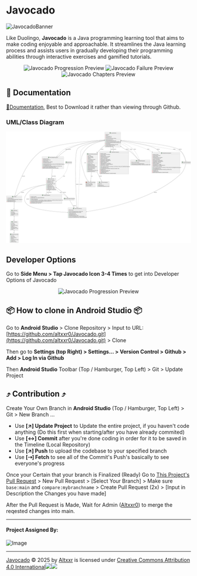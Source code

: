 # Javocado

![JavocadoBanner](https://github.com/user-attachments/assets/ded7d519-c897-4609-a5df-2050bc06e2fe)


Like Duolingo, **Javocado** is a Java programming learning tool that aims to make coding enjoyable and approachable. It streamlines the Java learning process and assists users in gradually developing their programming abilities through interactive exercises and gamified tutorials.

<p align="center">
  <img src="https://github.com/user-attachments/assets/cb2deb72-7eeb-4d49-a202-467bb7d931db" alt="Javocado Progression Preview" width="200">
  <img src="https://github.com/user-attachments/assets/adaacc2b-86cd-4e08-a65c-340c580941b6" alt="Javocado Failure Preview" width="200">
  <img src="https://github.com/user-attachments/assets/600f9049-63b3-494b-b0e3-c92cdb65c141" alt="Javocado Chapters Preview" width="200">
</p>


## 📄 Documentation

[📃Doumentation](https://github.com/altxxr0/Javocado/blob/master/docs%2FJavocado%20Documentation.pdf), Best to Download it rather than viewing through Github.

### UML/Class Diagram

![Javocado Diagram](https://raw.githubusercontent.com/altxxr0/Javocado/master/docs/Javocado%20Diagram.svg)

## Developer Options

Go to **Side Menu > Tap Javocado Icon 3-4 Times** to get into Developer Options of Javocado

<p align="center">
  <img src="https://github.com/user-attachments/assets/e213f490-ca03-4a0a-8c99-cd31c586b67a" alt="Javocado Progression Preview" width="200">
</p>

## 📦 How to clone in Android Studio 📦
Go to **Android Studio** > Clone Repository > Input to URL: [https://github.com/altxxr0/Javocado.git](https://github.com/altxxr0/Javocado.git) > Clone

Then go to **Settings (top Right) > Settings... > Version Control > Github > Add > Log In via Github**

Then **Android Studio** Toolbar (Top / Hamburger, Top Left) > Git > Update Project 

## ⤴ Contribution ⤴
Create Your Own Branch in **Android Studio** (Top / Hamburger, Top Left) > Git > New Branch ...

- Use **[↗] Update Project** to Update the entire project, if you haven't code anything (Do this first when starting/after you have already commited)
- Use **[↔] Commit** after you're done coding in order for it to be saved in the Timeline (Local Repository)
- Use **[↗] Push** to upload the codebase to your specified branch
- Use **[⇢] Fetch** to see all of the Commit's Push's basically to see everyone's progress

Once your Certain that your branch is Finalized (Ready) Go to [This Project's Pull Request](https://github.com/altxxr0/Javocado/pulls) > New Pull Request > [Select Your Branch] > Make sure ``base:main`` and ``compare:mybranchname`` > Create Pull Request (2x) > [Input in Description the Changes you have made]

After the Pull Request is Made, Wait for Admin ([Altxxr0](https://github.com/altxxr0)) to merge the reqested changes into main.

---------------------

#### Project Assigned By:
<img href="https://sti.edu" src="https://github.com/user-attachments/assets/c571ecfb-257c-453b-b18f-f9ae97ce3b41" alt="Image" width="150">

---------------------

<a href="https://github.com/altxxr0/Javocado">Javocado</a> © 2025 by <a href="https://github.com/altxxr0">Altxxr</a> is licensed under <a href="https://creativecommons.org/licenses/by/4.0/">Creative Commons Attribution 4.0 International</a><img src="https://mirrors.creativecommons.org/presskit/icons/cc.svg" width="20"><img src="https://mirrors.creativecommons.org/presskit/icons/by.svg" width="20">


